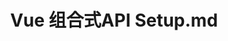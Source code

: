 ---
layout: post
title: Vue 组合式API Setup.md
categories: [Vue]
description: 
keywords: Vue 组合式API Setup.md
mermaid: false
sequence: false
flow: false
mathjax: false
mindmap: false
mindmap2: false
---